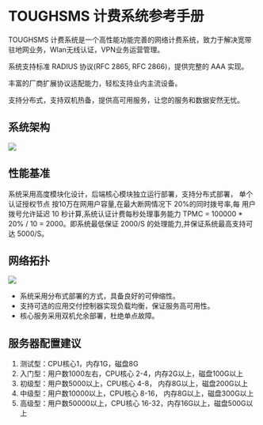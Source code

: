 # TOUGHSMS 计费系统参考手册

TOUGHSMS 计费系统是一个高性能功能完善的网络计费系统，致力于解决宽带驻地网业务，Wlan无线认证，VPN业务运营管理。

系统支持标准 RADIUS 协议(RFC 2865, RFC 2866)，提供完整的 AAA 实现。

丰富的厂商扩展协议适配能力，轻松支持业内主流设备。

支持分布式，支持双机热备，提供高可用服务，让您的服务和数据安然无忧。

## 系统架构

![](http://static.toughcloud.net/toughsms/tc_20180518120702_3.png)

## 性能基准

系统采用高度模块化设计，后端核心模块独立运行部署，支持分布式部署，
单个认证授权节点 按10万在网用户容量,在最大断网情况下 20%的同时拨号率,每 用户拨号允许延迟 10 秒计算,系统认证计费每秒处理事务能力 TPMC = 100000 * 20% / 10 = 2000。即系统最低保证 2000/S 的处理能力,并保证系统最高支持可达 5000/S。 

## 网络拓扑

![](http://static.toughcloud.net/toughsms/tc_20180517165912_22.png)

- 系统采用分布式部署的方式，具备良好的可伸缩性。
- 支持可选的应用交付控制器实现负载均衡，保证服务高可用性。
- 核心服务采用双机允余部署，杜绝单点故障。

## 服务器配置建议

1. 测试型：CPU核心1，内存1G，磁盘8G
2. 入门型：用户数1000左右，CPU核心 2-4，内存2G以上，磁盘100G以上
3. 初级型：用户数5000以上，CPU核心 4-8， 内存8G以上，磁盘200G以上
4. 中级型：用户数10000以上，CPU核心 8-16， 内存8G以上，磁盘300G以上
5. 高级型：用户数50000以上，CPU核心 16-32，内存16G以上，磁盘500G以上